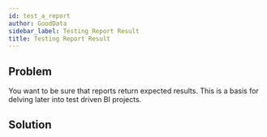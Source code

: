 ```yaml
---
id: test_a_report
author: GoodData
sidebar_label: Testing Report Result
title: Testing Report Result
---
```


Problem
-------

You want to be sure that reports return expected results. This is a
basis for delving later into test driven BI projects.

Solution
--------


